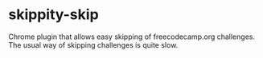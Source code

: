 # skippity-skip
Chrome plugin that allows easy skipping of freecodecamp.org challenges. The usual way of skipping challenges is quite slow.
